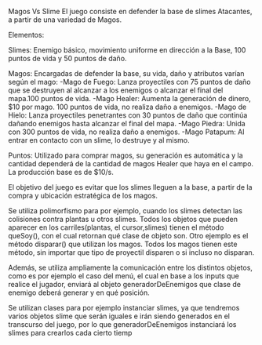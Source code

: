 Magos Vs Slime
    El juego consiste en defender la base de slimes Atacantes, a partir de una variedad de Magos. 

Elementos:

Slimes: Enemigo básico, movimiento uniforme en dirección a la Base, 100 puntos de vida y 50 puntos de daño.

Magos: Encargadas de defender la base, su vida, daño y atributos varían según el mago:
    -Mago de Fuego: Lanza proyectiles con 75 puntos de daño que se destruyen al alcanzar a los enemigos o alcanzar el final del mapa.100 puntos de vida.
    -Mago Healer: Aumenta la generación de dinero, $10 por mago. 100 puntos de vida, no realiza daño a enemigos.
    -Mago de Hielo: Lanza proyectiles penetrantes con 30 puntos de daño que continúa dañando enemigos hasta alcanzar el final del mapa.
    -Mago Piedra: Unida con 300 puntos de vida, no realiza daño a enemigos.
    -Mago Patapum: Al entrar en contacto con un slime, lo destruye y al mismo.

Puntos: Utilizado para comprar magos, su generación es automática y la cantidad dependerá de la cantidad de magos Healer que haya en el campo. La producción base es de $10/s.

El objetivo del juego es evitar que los slimes lleguen a la base, a partir de la compra y ubicación estratégica de los magos.

Se utiliza polimorfismo para por ejemplo, cuando los slimes detectan las colisiones contra plantas u otros slimes. Todos los objetos que pueden aparecer en los carriles(plantas, el cursor,slimes) tienen el método queSoy(), con el cual retornan qué clase de objeto son.
Otro ejemplo es el método disparar() que utilizan los magos. Todos los magos tienen este método, sin importar que tipo de proyectil disparen o si incluso no disparan.

Además, se utiliza ampliamente la comunicación entre los distintos objetos, como es por ejemplo el caso del menú, el cual en base a los inputs que realice el jugador, enviará al objeto generadorDeEnemigos que clase de enemigo deberá generar y en qué posición.

Se utilizan clases para por ejemplo instanciar slimes, ya que tendremos varios objetos slime que serán iguales e irán siendo generados en el transcurso del juego, por lo que generadorDeEnemigos instanciará los slimes para crearlos cada cierto tiemp
